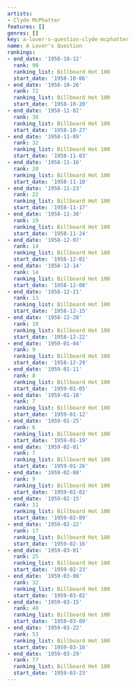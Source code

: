 ```yaml
---
artists:
- Clyde McPhatter
features: []
genres: []
key: a-lover-s-question-clyde-mcphatter
name: A Lover's Question
rankings:
- end_date: '1958-10-12'
  rank: 90
  ranking_list: Billboard Hot 100
  start_date: '1958-10-06'
- end_date: '1958-10-26'
  rank: 72
  ranking_list: Billboard Hot 100
  start_date: '1958-10-20'
- end_date: '1958-11-02'
  rank: 38
  ranking_list: Billboard Hot 100
  start_date: '1958-10-27'
- end_date: '1958-11-09'
  rank: 32
  ranking_list: Billboard Hot 100
  start_date: '1958-11-03'
- end_date: '1958-11-16'
  rank: 20
  ranking_list: Billboard Hot 100
  start_date: '1958-11-10'
- end_date: '1958-11-23'
  rank: 22
  ranking_list: Billboard Hot 100
  start_date: '1958-11-17'
- end_date: '1958-11-30'
  rank: 19
  ranking_list: Billboard Hot 100
  start_date: '1958-11-24'
- end_date: '1958-12-07'
  rank: 14
  ranking_list: Billboard Hot 100
  start_date: '1958-12-01'
- end_date: '1958-12-14'
  rank: 14
  ranking_list: Billboard Hot 100
  start_date: '1958-12-08'
- end_date: '1958-12-21'
  rank: 13
  ranking_list: Billboard Hot 100
  start_date: '1958-12-15'
- end_date: '1958-12-28'
  rank: 10
  ranking_list: Billboard Hot 100
  start_date: '1958-12-22'
- end_date: '1959-01-04'
  rank: 9
  ranking_list: Billboard Hot 100
  start_date: '1958-12-29'
- end_date: '1959-01-11'
  rank: 8
  ranking_list: Billboard Hot 100
  start_date: '1959-01-05'
- end_date: '1959-01-18'
  rank: 7
  ranking_list: Billboard Hot 100
  start_date: '1959-01-12'
- end_date: '1959-01-25'
  rank: 6
  ranking_list: Billboard Hot 100
  start_date: '1959-01-19'
- end_date: '1959-02-01'
  rank: 7
  ranking_list: Billboard Hot 100
  start_date: '1959-01-26'
- end_date: '1959-02-08'
  rank: 9
  ranking_list: Billboard Hot 100
  start_date: '1959-02-02'
- end_date: '1959-02-15'
  rank: 11
  ranking_list: Billboard Hot 100
  start_date: '1959-02-09'
- end_date: '1959-02-22'
  rank: 17
  ranking_list: Billboard Hot 100
  start_date: '1959-02-16'
- end_date: '1959-03-01'
  rank: 25
  ranking_list: Billboard Hot 100
  start_date: '1959-02-23'
- end_date: '1959-03-08'
  rank: 32
  ranking_list: Billboard Hot 100
  start_date: '1959-03-02'
- end_date: '1959-03-15'
  rank: 40
  ranking_list: Billboard Hot 100
  start_date: '1959-03-09'
- end_date: '1959-03-22'
  rank: 53
  ranking_list: Billboard Hot 100
  start_date: '1959-03-16'
- end_date: '1959-03-29'
  rank: 77
  ranking_list: Billboard Hot 100
  start_date: '1959-03-23'
---
```


